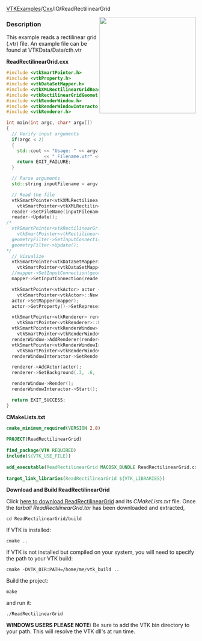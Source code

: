 [VTKExamples](/home/)/[Cxx](/Cxx)/IO/ReadRectilinearGrid

<img align="right" src="https://github.com/lorensen/VTKExamples/blob/gh-pages/Testing/Baseline/IO/TestReadRectilinearGrid.png?raw=true" width="256" />

### Description
This example reads a rectilinear grid (.vtr) file. An example file can be found at VTKData/Data/cth.vtr

**ReadRectilinearGrid.cxx**
```c++
#include <vtkSmartPointer.h>
#include <vtkProperty.h>
#include <vtkDataSetMapper.h>
#include <vtkXMLRectilinearGridReader.h>
#include <vtkRectilinearGridGeometryFilter.h>
#include <vtkRenderWindow.h>
#include <vtkRenderWindowInteractor.h>
#include <vtkRenderer.h>

int main(int argc, char* argv[])
{
  // Verify input arguments
  if(argc < 2)
  {
    std::cout << "Usage: " << argv[0]
              << " Filename.vtr" << std::endl;
    return EXIT_FAILURE;
  }

  // Parse arguments
  std::string inputFilename = argv[1];

  // Read the file
  vtkSmartPointer<vtkXMLRectilinearGridReader> reader =
    vtkSmartPointer<vtkXMLRectilinearGridReader>::New();
  reader->SetFileName(inputFilename.c_str());
  reader->Update();
/*
  vtkSmartPointer<vtkRectilinearGridGeometryFilter> geometryFilter =
    vtkSmartPointer<vtkRectilinearGridGeometryFilter>::New();
  geometryFilter->SetInputConnection(reader->GetOutputPort());
  geometryFilter->Update();
*/
  // Visualize
  vtkSmartPointer<vtkDataSetMapper> mapper =
    vtkSmartPointer<vtkDataSetMapper>::New();
  //mapper->SetInputConnection(geometryFilter->GetOutputPort());
  mapper->SetInputConnection(reader->GetOutputPort());

  vtkSmartPointer<vtkActor> actor =
    vtkSmartPointer<vtkActor>::New();
  actor->SetMapper(mapper);
  actor->GetProperty()->SetRepresentationToWireframe();

  vtkSmartPointer<vtkRenderer> renderer =
    vtkSmartPointer<vtkRenderer>::New();
  vtkSmartPointer<vtkRenderWindow> renderWindow =
    vtkSmartPointer<vtkRenderWindow>::New();
  renderWindow->AddRenderer(renderer);
  vtkSmartPointer<vtkRenderWindowInteractor> renderWindowInteractor =
    vtkSmartPointer<vtkRenderWindowInteractor>::New();
  renderWindowInteractor->SetRenderWindow(renderWindow);

  renderer->AddActor(actor);
  renderer->SetBackground(.3, .6, .3); // Background color green

  renderWindow->Render();
  renderWindowInteractor->Start();

  return EXIT_SUCCESS;
}
```
**CMakeLists.txt**
```cmake
cmake_minimum_required(VERSION 2.8)
 
PROJECT(ReadRectilinearGrid)
 
find_package(VTK REQUIRED)
include(${VTK_USE_FILE})
 
add_executable(ReadRectilinearGrid MACOSX_BUNDLE ReadRectilinearGrid.cxx)
 
target_link_libraries(ReadRectilinearGrid ${VTK_LIBRARIES})
```

**Download and Build ReadRectilinearGrid**

Click [here to download ReadRectilinearGrid](https://github.com/lorensen/VTKWikiExamplesTarballs/raw/master/ReadRectilinearGrid.tar) and its *CMakeLists.txt* file.
Once the *tarball ReadRectilinearGrid.tar* has been downloaded and extracted,
```
cd ReadRectilinearGrid/build 
```
If VTK is installed:
```
cmake ..
```
If VTK is not installed but compiled on your system, you will need to specify the path to your VTK build:
```
cmake -DVTK_DIR:PATH=/home/me/vtk_build ..
```
Build the project:
```
make
```
and run it:
```
./ReadRectilinearGrid
```
**WINDOWS USERS PLEASE NOTE:** Be sure to add the VTK bin directory to your path. This will resolve the VTK dll's at run time.

